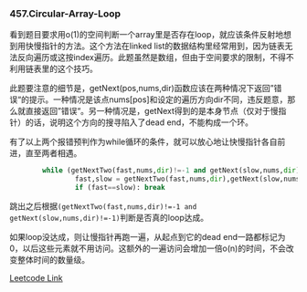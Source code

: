 ### 457.Circular-Array-Loop

看到题目要求用o(1)的空间判断一个array里是否存在loop，就应该条件反射地想到用快慢指针的方法。这个方法在linked list的数据结构里经常用到，因为链表无法反向遍历或这按index遍历。此题虽然是数组，但由于空间要求的限制，不得不利用链表里的这个技巧。

此题要注意的细节是，getNext(pos,nums,dir)函数应该在两种情况下返回”错误“的提示。一种情况是该点nums[pos]和设定的遍历方向dir不同，违反题意，那么就直接返回”错误“。另一种情况是，getNext得到的是本身节点（仅对于慢指针）的话，说明这个方向的搜寻陷入了dead end，不能构成一个环。

有了以上两个报错预判作为while循环的条件，就可以放心地让快慢指针各自前进，直至两者相遇。
```py
        while (getNextTwo(fast,nums,dir)!=-1 and getNext(slow,nums,dir)!=-1):
                fast,slow = getNextTwo(fast,nums,dir),getNext(slow,nums,dir)
                if (fast==slow): break
```
跳出之后根据```(getNextTwo(fast,nums,dir)!=-1 and getNext(slow,nums,dir)!=-1)```判断是否真的loop达成。

如果loop没达成，则让慢指针再跑一遍，从起点到它的dead end一路都标记为0，以后这些元素就不用访问。这额外的一遍访问会增加一倍o(n)的时间，不会改变整体时间的数量级。


[Leetcode Link](https://leetcode.com/problems/circular-array-loop)